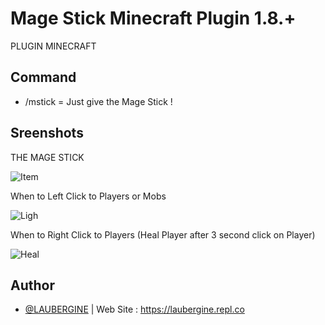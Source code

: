 # Mage Stick Minecraft Plugin 1.8.+
PLUGIN MINECRAFT 

## Command 
- /mstick = Just give the Mage Stick !

## Sreenshots

THE MAGE STICK 

![Item](https://cdn.discordapp.com/attachments/804432361693511700/1115417467657912421/image.png)

When to Left Click to Players or Mobs

![Ligh](https://cdn.discordapp.com/attachments/804432361693511700/1115414110868340797/image.png)

When to Right Click to Players (Heal Player after 3 second click on Player)

![Heal](https://cdn.discordapp.com/attachments/804432361693511700/1115414622191755374/image.png)


## Author

- [@LAUBERGINE](https://www.github.com/LAUBERGINE)
    | Web Site : https://laubergine.repl.co
